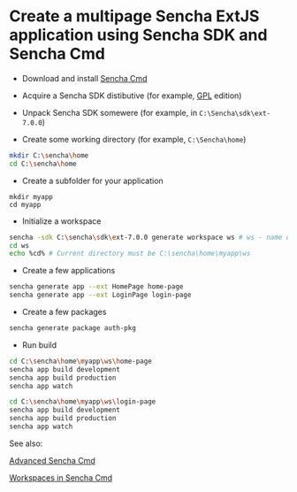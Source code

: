 ﻿# Create a multipage Sencha ExtJS application using Sencha SDK and Sencha Cmd

- Download and install [Sencha Cmd](https://www.sencha.com/products/extjs/cmd-download/)

- Acquire a Sencha SDK distibutive (for example, [GPL](http://cdn.sencha.com/ext/gpl/ext-7.0.0-gpl.zip) edition)

- Unpack Sencha SDK somewere (for example, in `C:\Sencha\sdk\ext-7.0.0`)

- Create some working directory (for example, `C:\Sencha\home`)

```bash
mkdir C:\sencha\home
cd C:\sencha\home
```

- Create a subfolder for your application

```
mkdir myapp
cd myapp
```

- Initialize a workspace

```bash
sencha -sdk C:\sencha\sdk\ext-7.0.0 generate workspace ws # ws - name of your workspace
cd ws 
echo %cd% # Current directory must be C:\sencha\home\myapp\ws
```

- Create a few applications

```bash
sencha generate app --ext HomePage home-page
sencha generate app --ext LoginPage login-page
```

- Create a few packages

```bash
sencha generate package auth-pkg
```

- Run build

```bash
cd C:\sencha\home\myapp\ws\home-page
sencha app build development
sencha app build production
sencha app watch

cd C:\sencha\home\myapp\ws\login-page
sencha app build development
sencha app build production
sencha app watch

```

See also:

[Advanced Sencha Cmd](https://docs.sencha.com/cmd/guides/advanced_cmd/cmd_advanced.html)

[Workspaces in Sencha Cmd](https://docs.sencha.com/cmd/guides/workspaces.html)


